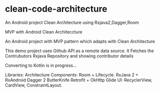# clean-code-architecture
An Android project Clean Architecture using Rxjava2,Dagger,Room 

MVP with Android Clean Architeccture

An Android project with MVP pattern which adapts with Clean Architecture

This demo project uses Github API as a remote data source. It Fetches the Contrubutors Rxjava Repository and showing contributor
details

Converting to Kotlin is in progress...


Libraries:
Architecture Components: Room + Lifecycle.
RxJava 2 + RxAndroid
Dagger 2
ButterKnife
Retrofit + OkHttp
Glide
UI: RecyclerView, CardView, ConstraintLayout.



